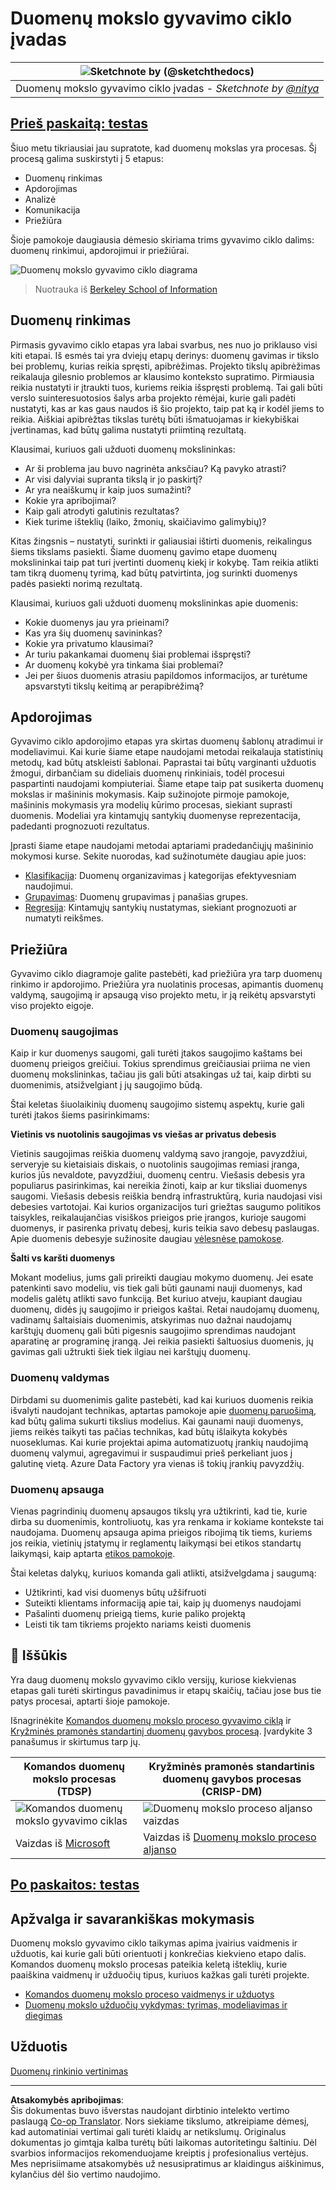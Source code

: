 <!--
CO_OP_TRANSLATOR_METADATA:
{
  "original_hash": "07e12a25d20b8f191e3cb651c27fdb2b",
  "translation_date": "2025-09-06T21:54:28+00:00",
  "source_file": "4-Data-Science-Lifecycle/14-Introduction/README.md",
  "language_code": "lt"
}
-->
# Duomenų mokslo gyvavimo ciklo įvadas

|![ Sketchnote by [(@sketchthedocs)](https://sketchthedocs.dev) ](../../sketchnotes/14-DataScience-Lifecycle.png)|
|:---:|
| Duomenų mokslo gyvavimo ciklo įvadas - _Sketchnote by [@nitya](https://twitter.com/nitya)_ |

## [Prieš paskaitą: testas](https://ff-quizzes.netlify.app/en/ds/quiz/26)

Šiuo metu tikriausiai jau supratote, kad duomenų mokslas yra procesas. Šį procesą galima suskirstyti į 5 etapus:

- Duomenų rinkimas
- Apdorojimas
- Analizė
- Komunikacija
- Priežiūra

Šioje pamokoje daugiausia dėmesio skiriama trims gyvavimo ciklo dalims: duomenų rinkimui, apdorojimui ir priežiūrai.

![Duomenų mokslo gyvavimo ciklo diagrama](../../../../translated_images/data-science-lifecycle.a1e362637503c4fb0cd5e859d7552edcdb4aa629a279727008baa121f2d33f32.lt.jpg)
> Nuotrauka iš [Berkeley School of Information](https://ischoolonline.berkeley.edu/data-science/what-is-data-science/)

## Duomenų rinkimas

Pirmasis gyvavimo ciklo etapas yra labai svarbus, nes nuo jo priklauso visi kiti etapai. Iš esmės tai yra dviejų etapų derinys: duomenų gavimas ir tikslo bei problemų, kurias reikia spręsti, apibrėžimas. 
Projekto tikslų apibrėžimas reikalauja gilesnio problemos ar klausimo konteksto supratimo. Pirmiausia reikia nustatyti ir įtraukti tuos, kuriems reikia išspręsti problemą. Tai gali būti verslo suinteresuotosios šalys arba projekto rėmėjai, kurie gali padėti nustatyti, kas ar kas gaus naudos iš šio projekto, taip pat ką ir kodėl jiems to reikia. Aiškiai apibrėžtas tikslas turėtų būti išmatuojamas ir kiekybiškai įvertinamas, kad būtų galima nustatyti priimtiną rezultatą.

Klausimai, kuriuos gali užduoti duomenų mokslininkas:
- Ar ši problema jau buvo nagrinėta anksčiau? Ką pavyko atrasti?
- Ar visi dalyviai supranta tikslą ir jo paskirtį?
- Ar yra neaiškumų ir kaip juos sumažinti?
- Kokie yra apribojimai?
- Kaip gali atrodyti galutinis rezultatas?
- Kiek turime išteklių (laiko, žmonių, skaičiavimo galimybių)?

Kitas žingsnis – nustatyti, surinkti ir galiausiai ištirti duomenis, reikalingus šiems tikslams pasiekti. Šiame duomenų gavimo etape duomenų mokslininkai taip pat turi įvertinti duomenų kiekį ir kokybę. Tam reikia atlikti tam tikrą duomenų tyrimą, kad būtų patvirtinta, jog surinkti duomenys padės pasiekti norimą rezultatą.

Klausimai, kuriuos gali užduoti duomenų mokslininkas apie duomenis:
- Kokie duomenys jau yra prieinami?
- Kas yra šių duomenų savininkas?
- Kokie yra privatumo klausimai?
- Ar turiu pakankamai duomenų šiai problemai išspręsti?
- Ar duomenų kokybė yra tinkama šiai problemai?
- Jei per šiuos duomenis atrasiu papildomos informacijos, ar turėtume apsvarstyti tikslų keitimą ar perapibrėžimą?

## Apdorojimas

Gyvavimo ciklo apdorojimo etapas yra skirtas duomenų šablonų atradimui ir modeliavimui. Kai kurie šiame etape naudojami metodai reikalauja statistinių metodų, kad būtų atskleisti šablonai. Paprastai tai būtų varginanti užduotis žmogui, dirbančiam su dideliais duomenų rinkiniais, todėl procesui paspartinti naudojami kompiuteriai. Šiame etape taip pat susikerta duomenų mokslas ir mašininis mokymasis. Kaip sužinojote pirmoje pamokoje, mašininis mokymasis yra modelių kūrimo procesas, siekiant suprasti duomenis. Modeliai yra kintamųjų santykių duomenyse reprezentacija, padedanti prognozuoti rezultatus.

Įprasti šiame etape naudojami metodai aptariami pradedančiųjų mašininio mokymosi kurse. Sekite nuorodas, kad sužinotumėte daugiau apie juos:

- [Klasifikacija](https://github.com/microsoft/ML-For-Beginners/tree/main/4-Classification): Duomenų organizavimas į kategorijas efektyvesniam naudojimui.
- [Grupavimas](https://github.com/microsoft/ML-For-Beginners/tree/main/5-Clustering): Duomenų grupavimas į panašias grupes.
- [Regresija](https://github.com/microsoft/ML-For-Beginners/tree/main/2-Regression): Kintamųjų santykių nustatymas, siekiant prognozuoti ar numatyti reikšmes.

## Priežiūra

Gyvavimo ciklo diagramoje galite pastebėti, kad priežiūra yra tarp duomenų rinkimo ir apdorojimo. Priežiūra yra nuolatinis procesas, apimantis duomenų valdymą, saugojimą ir apsaugą viso projekto metu, ir ją reikėtų apsvarstyti viso projekto eigoje.

### Duomenų saugojimas

Kaip ir kur duomenys saugomi, gali turėti įtakos saugojimo kaštams bei duomenų prieigos greičiui. Tokius sprendimus greičiausiai priima ne vien duomenų mokslininkas, tačiau jis gali būti atsakingas už tai, kaip dirbti su duomenimis, atsižvelgiant į jų saugojimo būdą.

Štai keletas šiuolaikinių duomenų saugojimo sistemų aspektų, kurie gali turėti įtakos šiems pasirinkimams:

**Vietinis vs nuotolinis saugojimas vs viešas ar privatus debesis**

Vietinis saugojimas reiškia duomenų valdymą savo įrangoje, pavyzdžiui, serveryje su kietaisiais diskais, o nuotolinis saugojimas remiasi įranga, kurios jūs nevaldote, pavyzdžiui, duomenų centru. Viešasis debesis yra populiarus pasirinkimas, kai nereikia žinoti, kaip ar kur tiksliai duomenys saugomi. Viešasis debesis reiškia bendrą infrastruktūrą, kuria naudojasi visi debesies vartotojai. Kai kurios organizacijos turi griežtas saugumo politikos taisykles, reikalaujančias visiškos prieigos prie įrangos, kurioje saugomi duomenys, ir pasirenka privatų debesį, kuris teikia savo debesų paslaugas. Apie duomenis debesyje sužinosite daugiau [vėlesnėse pamokose](https://github.com/microsoft/Data-Science-For-Beginners/tree/main/5-Data-Science-In-Cloud).

**Šalti vs karšti duomenys**

Mokant modelius, jums gali prireikti daugiau mokymo duomenų. Jei esate patenkinti savo modeliu, vis tiek gali būti gaunami nauji duomenys, kad modelis galėtų atlikti savo funkciją. Bet kuriuo atveju, kaupiant daugiau duomenų, didės jų saugojimo ir prieigos kaštai. Retai naudojamų duomenų, vadinamų šaltaisiais duomenimis, atskyrimas nuo dažnai naudojamų karštųjų duomenų gali būti pigesnis saugojimo sprendimas naudojant aparatinę ar programinę įrangą. Jei reikia pasiekti šaltuosius duomenis, jų gavimas gali užtrukti šiek tiek ilgiau nei karštųjų duomenų.

### Duomenų valdymas

Dirbdami su duomenimis galite pastebėti, kad kai kuriuos duomenis reikia išvalyti naudojant technikas, aptartas pamokoje apie [duomenų paruošimą](https://github.com/microsoft/Data-Science-For-Beginners/tree/main/2-Working-With-Data/08-data-preparation), kad būtų galima sukurti tikslius modelius. Kai gaunami nauji duomenys, jiems reikės taikyti tas pačias technikas, kad būtų išlaikyta kokybės nuoseklumas. Kai kurie projektai apima automatizuotų įrankių naudojimą duomenų valymui, agregavimui ir suspaudimui prieš perkeliant juos į galutinę vietą. Azure Data Factory yra vienas iš tokių įrankių pavyzdžių.

### Duomenų apsauga

Vienas pagrindinių duomenų apsaugos tikslų yra užtikrinti, kad tie, kurie dirba su duomenimis, kontroliuotų, kas yra renkama ir kokiame kontekste tai naudojama. Duomenų apsauga apima prieigos ribojimą tik tiems, kuriems jos reikia, vietinių įstatymų ir reglamentų laikymąsi bei etikos standartų laikymąsi, kaip aptarta [etikos pamokoje](https://github.com/microsoft/Data-Science-For-Beginners/tree/main/1-Introduction/02-ethics).

Štai keletas dalykų, kuriuos komanda gali atlikti, atsižvelgdama į saugumą:
- Užtikrinti, kad visi duomenys būtų užšifruoti
- Suteikti klientams informaciją apie tai, kaip jų duomenys naudojami
- Pašalinti duomenų prieigą tiems, kurie paliko projektą
- Leisti tik tam tikriems projekto nariams keisti duomenis

## 🚀 Iššūkis

Yra daug duomenų mokslo gyvavimo ciklo versijų, kuriose kiekvienas etapas gali turėti skirtingus pavadinimus ir etapų skaičių, tačiau jose bus tie patys procesai, aptarti šioje pamokoje.

Išnagrinėkite [Komandos duomenų mokslo proceso gyvavimo ciklą](https://docs.microsoft.com/en-us/azure/architecture/data-science-process/lifecycle) ir [Kryžminės pramonės standartinį duomenų gavybos procesą](https://www.datascience-pm.com/crisp-dm-2/). Įvardykite 3 panašumus ir skirtumus tarp jų.

|Komandos duomenų mokslo procesas (TDSP)|Kryžminės pramonės standartinis duomenų gavybos procesas (CRISP-DM)|
|--|--|
|![Komandos duomenų mokslo gyvavimo ciklas](../../../../translated_images/tdsp-lifecycle2.e19029d598e2e73d5ef8a4b98837d688ec6044fe332c905d4dbb69eb6d5c1d96.lt.png) | ![Duomenų mokslo proceso aljanso vaizdas](../../../../translated_images/CRISP-DM.8bad2b4c66e62aa75278009e38e3e99902c73b0a6f63fd605a67c687a536698c.lt.png) |
| Vaizdas iš [Microsoft](https://docs.microsoft.comazure/architecture/data-science-process/lifecycle) | Vaizdas iš [Duomenų mokslo proceso aljanso](https://www.datascience-pm.com/crisp-dm-2/) |

## [Po paskaitos: testas](https://ff-quizzes.netlify.app/en/ds/quiz/27)

## Apžvalga ir savarankiškas mokymasis

Duomenų mokslo gyvavimo ciklo taikymas apima įvairius vaidmenis ir užduotis, kai kurie gali būti orientuoti į konkrečias kiekvieno etapo dalis. Komandos duomenų mokslo procesas pateikia keletą išteklių, kurie paaiškina vaidmenų ir užduočių tipus, kuriuos kažkas gali turėti projekte.

* [Komandos duomenų mokslo proceso vaidmenys ir užduotys](https://docs.microsoft.com/en-us/azure/architecture/data-science-process/roles-tasks)
* [Duomenų mokslo užduočių vykdymas: tyrimas, modeliavimas ir diegimas](https://docs.microsoft.com/en-us/azure/architecture/data-science-process/execute-data-science-tasks)

## Užduotis

[Duomenų rinkinio vertinimas](assignment.md)

---

**Atsakomybės apribojimas**:  
Šis dokumentas buvo išverstas naudojant dirbtinio intelekto vertimo paslaugą [Co-op Translator](https://github.com/Azure/co-op-translator). Nors siekiame tikslumo, atkreipiame dėmesį, kad automatiniai vertimai gali turėti klaidų ar netikslumų. Originalus dokumentas jo gimtąja kalba turėtų būti laikomas autoritetingu šaltiniu. Dėl svarbios informacijos rekomenduojame kreiptis į profesionalius vertėjus. Mes neprisiimame atsakomybės už nesusipratimus ar klaidingus aiškinimus, kylančius dėl šio vertimo naudojimo.